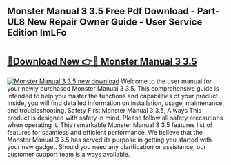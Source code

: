 ## Monster Manual 3 3.5 Free Pdf Download - Part-UL8 New Repair Owner Guide - User Service Edition ImLFo

# <h2><a href="http://cf18988.oget.top/?id=Monster+Manual+3+3.5">🔗Download New 👉🔴 Monster Manual 3 3.5</a></h2>

[![Monster Manual 3 3.5 new download](https://i.imgur.com/5g1atiW.png)](http://cf18988.oget.top/?id=Monster+Manual+3+3.5)
Welcome to the user manual for your newly purchased Monster Manual 3 3.5. This comprehensive guide is intended to help you master the functions and capabilities of your product. Inside, you will find detailed information on installation, usage, maintenance, and troubleshooting. Safety First Monster Manual 3 3.5, Always This product is designed with safety in mind. Please follow all safety precautions when operating it. This remarkable Monster Manual 3 3.5 features list of features for seamless and efficient performance. We believe that the Monster Manual 3 3.5 has served its purpose in getting you started with your new gadget. Should you need any clarification or assistance, our customer support team is always available.
